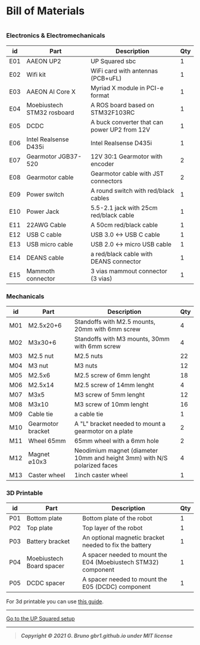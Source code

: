 # Bill of Materials

# 

### Electronics & Electromechanicals

| id  | Part                       | Description                                  | Qty |
| --- | -------------------------- | -------------------------------------------- | --- |
| E01 | AAEON UP2                  | UP Squared sbc                               | 1   |
| E02 | Wifi kit                   | WiFi card with antennas (PCB+uFL)            | 1   |
| E03 | AAEON AI Core X            | Myriad X module in PCI-e format              | 1   |
| E04 | Moebiustech STM32 rosboard | A ROS board based on STM32F103RC             | 1   |
| E05 | DCDC                       | A buck converter that can power UP2 from 12V | 1   |
| E06 | Intel Realsense D435i      | Intel Realsense D435i                        | 1   |
| E07 | Gearmotor JGB37-520        | 12V 30:1 Gearmotor with encoder              | 2   |
| E08 | Gearmotor cable            | Gearmotor cable with JST connectors          | 2   |
| E09 | Power switch               | A round switch with red/black cables         | 1   |
| E10 | Power Jack                 | 5.5-2.1 jack with 25cm red/black cable       | 1   |
| E11 | 22AWG Cable                | A 50cm red/black cable                       | 1   |
| E12 | USB C cable                | USB 3.0 <-> USB C cable                      | 1   |
| E13 | USB micro cable            | USB 2.0 <-> micro USB cable                  | 1   |
| E14 | DEANS cable                | a red/black cable with DEANS connector       | 1   |
| E15 | Mammoth connector          | 3 vias mammout connector (3 vias)            | 1   |

### Mechanicals

| id  | Part              | Description                                                              | Qty |
| --- | ----------------- | ------------------------------------------------------------------------ | --- |
| M01 | M2.5x20+6         | Standoffs with M2.5 mounts, 20mm with 6mm screw                          | 4   |
| M02 | M3x30+6           | Standoffs with M3 mounts, 30mm with 6mm screw                            | 4   |
| M03 | M2.5 nut          | M2.5 nuts                                                                | 22  |
| M04 | M3 nut            | M3 nuts                                                                  | 12  |
| M05 | M2.5x6            | M2.5 screw of 6mm lenght                                                 | 18  |
| M06 | M2.5x14           | M2.5 screw of 14mm lenght                                                | 4   |
| M07 | M3x5              | M3 screw of 5mm lenght                                                   | 12  |
| M08 | M3x10             | M3 screw of 10mm lenght                                                  | 16  |
| M09 | Cable tie         | a cable tie                                                              | 1   |
| M10 | Gearmotor bracket | A "L" bracket needed to mount a gearmotor on a plate                     | 2   |
| M11 | Wheel 65mm        | 65mm wheel with a 6mm hole                                               | 2   |
| M12 | Magnet ⌀10x3      | Neodimium magnet (diameter 10mm and height 3mm) with N/S polarized faces | 4   |
| M13 | Caster wheel      | 1inch caster wheel                                                       | 1   |

### 3D Printable

| id  | Part                     | Description                                                    | Qty |
| --- | ------------------------ | -------------------------------------------------------------- | --- |
| P01 | Bottom plate             | Bottom plate of the robot                                      | 1   |
| P02 | Top plate                | Top layer of the robot                                         | 1   |
| P03 | Battery bracket          | An optional magnetic bracket needed to fix the battery         | 1   |
| P04 | Moebiustech Board spacer | A spacer needed to mount the E04 (Moebiustech STM32) component | 1   |
| P05 | DCDC spacer              | A spacer needed to mount the E05 (DCDC) component              | 1   |

For 3d printable you can use [this guide](../3d_print/readme.md).

---

[Go to the UP Squared setup](1_UP_Squared_setup.md)

---

> ***Copyright © 2021 G. Bruno gbr1.github.io under MIT license***

